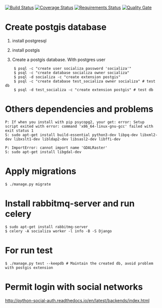 [![Build Status](https://travis-ci.org/wadobo/socializa.svg?branch=master)](https://travis-ci.org/wadobo/socializa) [![Coverage Status](https://coveralls.io/repos/github/wadobo/socializa/badge.svg?branch=master)](https://coveralls.io/github/wadobo/socializa?branch=master) [![Requirements Status](https://requires.io/github/wadobo/socializa/requirements.svg?branch=master)](https://requires.io/github/wadobo/socializa/requirements/?branch=master) [![Quality Gate](https://sonarqube.com/api/badges/gate?key=socializa:master)](https://sonarqube.com/dashboard/index?id=socializa%3Amaster)

# Create postgis database

1. install postgresql
2. install postgis

3. Create a postgis database. With postgres user

```
    $ psql -c "create user socializa password 'socializa'"
    $ psql -c "create database socializa owner socializa"
    $ psql -d socializa -c "create extension postgis"
    $ psql -c "create database test_socializa owner socializa" # test db
    $ psql -d test_socializa -c "create extension postgis" # test db
```

# Others dependencies and problems

    P: If when you install with pip psycopg2, your get: error: Setup script exited with error: command 'x86_64-linux-gnu-gcc' failed with exit status 1
    S: sudo apt-get install build-essential python3-dev libpq-dev libxml2-dev libxslt1-dev libldap2-dev libsasl2-dev libffi-dev

    P: ImportError: cannot import name 'GDALRaster'
    S: sudo apt-get install libgdal-dev

# Apply migrations

    $ ./manage.py migrate

# Install rabbitmq-server and run celery

    $ sudo apt-get install rabbitmq-server
    $ celery -A socializa worker -l info -B -S Django

# For run test

    $ ./manage.py test --keepdb # Maintain the created db, avoid problem with postgis extension

# Permit login with social networks

http://python-social-auth.readthedocs.io/en/latest/backends/index.html
